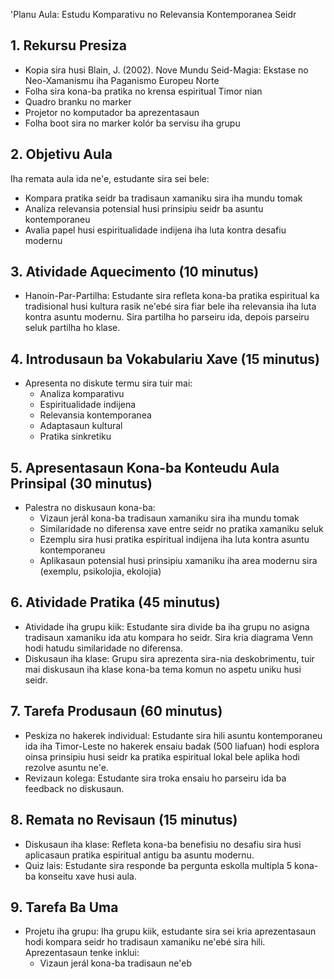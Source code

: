 'Planu Aula: Estudu Komparativu no Relevansia Kontemporanea Seidr

## 1. Rekursu Presiza

- Kopia sira husi Blain, J. (2002). Nove Mundu Seid-Magia: Ekstase no Neo-Xamanismu iha Paganismo Europeu Norte
- Folha sira kona-ba pratika no krensa espiritual Timor nian
- Quadro branku no marker
- Projetor no komputador ba aprezentasaun
- Folha boot sira no marker kolór ba servisu iha grupu

## 2. Objetivu Aula

Iha remata aula ida ne'e, estudante sira sei bele:
- Kompara pratika seidr ba tradisaun xamaniku sira iha mundu tomak
- Analiza relevansia potensial husi prinsipiu seidr ba asuntu kontemporaneu
- Avalia papel husi espiritualidade indijena iha luta kontra desafiu modernu

## 3. Atividade Aquecimento (10 minutus)

- Hanoin-Par-Partilha: Estudante sira refleta kona-ba pratika espiritual ka tradisional husi kultura rasik ne'ebé sira fiar bele iha relevansia iha luta kontra asuntu modernu. Sira partilha ho parseiru ida, depois parseiru seluk partilha ho klase.

## 4. Introdusaun ba Vokabulariu Xave (15 minutus)

- Apresenta no diskute termu sira tuir mai:
  - Analiza komparativu
  - Espiritualidade indijena
  - Relevansia kontemporanea
  - Adaptasaun kultural
  - Pratika sinkretiku

## 5. Apresentasaun Kona-ba Konteudu Aula Prinsipal (30 minutus)

- Palestra no diskusaun kona-ba:
  - Vizaun jerál kona-ba tradisaun xamaniku sira iha mundu tomak
  - Similaridade no diferensa xave entre seidr no pratika xamaniku seluk
  - Ezemplu sira husi pratika espiritual indijena iha luta kontra asuntu kontemporaneu
  - Aplikasaun potensial husi prinsipiu xamaniku iha area modernu sira (exemplu, psikolojia, ekolojia)

## 6. Atividade Pratika (45 minutus)

- Atividade iha grupu kiik: Estudante sira divide ba iha grupu no asigna tradisaun xamaniku ida atu kompara ho seidr. Sira kria diagrama Venn hodi hatudu similaridade no diferensa.
- Diskusaun iha klase: Grupu sira aprezenta sira-nia deskobrimentu, tuir mai diskusaun iha klase kona-ba tema komun no aspetu uniku husi seidr.

## 7. Tarefa Produsaun (60 minutus)

- Peskiza no hakerek individual: Estudante sira hili asuntu kontemporaneu ida iha Timor-Leste no hakerek ensaiu badak (500 liafuan) hodi esplora oinsa prinsipiu husi seidr ka pratika espiritual lokal bele aplika hodi rezolve asuntu ne'e.
- Revizaun kolega: Estudante sira troka ensaiu ho parseiru ida ba feedback no diskusaun.

## 8. Remata no Revisaun (15 minutus)

- Diskusaun iha klase: Refleta kona-ba benefisiu no desafiu sira husi aplicasaun pratika espiritual antigu ba asuntu modernu.
- Quiz lais: Estudante sira responde ba pergunta eskolla multipla 5 kona-ba konseitu xave husi aula.

## 9. Tarefa Ba Uma

- Projetu iha grupu: Iha grupu kiik, estudante sira sei kria aprezentasaun hodi kompara seidr ho tradisaun xamaniku ne'ebé sira hili. Aprezentasaun tenke inklui:
  - Vizaun jerál kona-ba tradisaun ne'eb